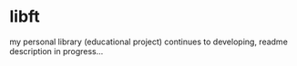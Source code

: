 # libft
my personal library (educational project) continues to developing, readme description in progress...
